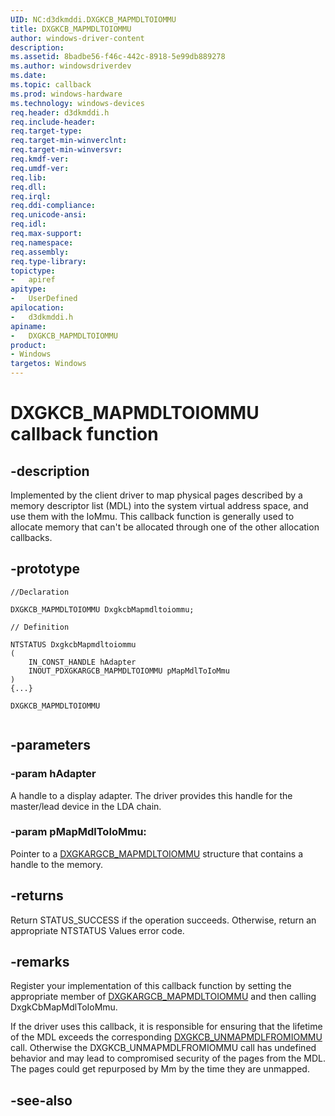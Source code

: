```yaml
---
UID: NC:d3dkmddi.DXGKCB_MAPMDLTOIOMMU
title: DXGKCB_MAPMDLTOIOMMU
author: windows-driver-content
description:
ms.assetid: 8badbe56-f46c-442c-8918-5e99db889278
ms.author: windowsdriverdev
ms.date:
ms.topic: callback
ms.prod: windows-hardware
ms.technology: windows-devices
req.header: d3dkmddi.h
req.include-header:
req.target-type:
req.target-min-winverclnt:
req.target-min-winversvr:
req.kmdf-ver:
req.umdf-ver:
req.lib:
req.dll:
req.irql:
req.ddi-compliance:
req.unicode-ansi:
req.idl:
req.max-support:
req.namespace:
req.assembly:
req.type-library:
topictype:
-	apiref
apitype:
-	UserDefined
apilocation:
-	d3dkmddi.h
apiname:
-	DXGKCB_MAPMDLTOIOMMU
product: 
- Windows
targetos: Windows
---
```


# DXGKCB_MAPMDLTOIOMMU callback function

## -description

Implemented by the client driver to map physical pages described by a memory descriptor list (MDL) into the system virtual address space, and use them with the IoMmu.
This callback function is generally used to allocate memory that can't be allocated through one of the other allocation callbacks.
## -prototype

```
//Declaration

DXGKCB_MAPMDLTOIOMMU DxgkcbMapmdltoiommu;

// Definition

NTSTATUS DxgkcbMapmdltoiommu
(
	IN_CONST_HANDLE hAdapter
	INOUT_PDXGKARGCB_MAPMDLTOIOMMU pMapMdlToIoMmu
)
{...}

DXGKCB_MAPMDLTOIOMMU


```

## -parameters

### -param hAdapter

A handle to a display adapter. The driver provides this handle for the master/lead device in the LDA chain.

### -param pMapMdlToIoMmu:

Pointer to a [DXGKARGCB_MAPMDLTOIOMMU](ns-d3dkmddi-_dxgkargcb_mapmdltoiommu.md) structure that contains a handle to the memory.

## -returns

Return STATUS_SUCCESS if the operation succeeds. Otherwise, return an appropriate NTSTATUS Values error code.

## -remarks

Register your implementation of this callback function by setting the appropriate member of [DXGKARGCB_MAPMDLTOIOMMU](ns-d3dkmddi-_dxgkargcb_mapmdltoiommu.md) and then calling DxgkCbMapMdlToIoMmu.

If the driver uses this callback, it is responsible for ensuring that the lifetime of the MDL exceeds the corresponding [DXGKCB_UNMAPMDLFROMIOMMU](nc-d3dkmddi-dxgkcb_unmapmdlfromiommu.md) call. Otherwise the DXGKCB_UNMAPMDLFROMIOMMU call has undefined behavior and may lead to compromised security of the pages from the MDL. The pages could get repurposed by Mm by the time they are unmapped.

## -see-also